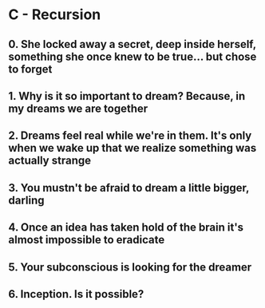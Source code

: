 # C - Recursion

## 0. She locked away a secret, deep inside herself, something she once knew to be true... but chose to forget



## 1. Why is it so important to dream? Because, in my dreams we are together




## 2. Dreams feel real while we're in them. It's only when we wake up that we realize something was actually strange




## 3. You mustn't be afraid to dream a little bigger, darling




## 4. Once an idea has taken hold of the brain it's almost impossible to eradicate





## 5. Your subconscious is looking for the dreamer




## 6. Inception. Is it possible?





